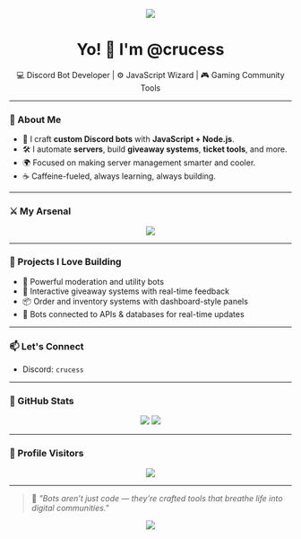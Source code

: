 <p align="center">
  <img src="https://capsule-render.vercel.app/api?type=waving&color=0d1117&height=200&section=header&text=Welcome%20to%20@crucess%20GitHub!&fontSize=40&fontColor=ffffff"/>
</p>

<h1 align="center">Yo! 👋 I'm @crucess</h1>

<p align="center">
  💻 Discord Bot Developer | ⚙️ JavaScript Wizard | 🎮 Gaming Community Tools
</p>

---

### 👾 About Me
- 💬 I craft **custom Discord bots** with **JavaScript + Node.js**.
- 🛠️ I automate **servers**, build **giveaway systems**, **ticket tools**, and more.
- 🌍 Focused on making server management smarter and cooler.
- ☕ Caffeine-fueled, always learning, always building.

---

### ⚔️ My Arsenal
<p align="center">
  <img src="https://skillicons.dev/icons?i=js,nodejs,discord,mysql,json,git,github,vscode&theme=dark" />
</p>

---

### 🚀 Projects I Love Building
- 🤖 Powerful moderation and utility bots  
- 🎉 Interactive giveaway systems with real-time feedback  
- 📦 Order and inventory systems with dashboard-style panels  
- 📡 Bots connected to APIs & databases for real-time updates  

---

### 📫 Let's Connect
- Discord: `crucess`

---

### 🧠 GitHub Stats
<p align="center">
  <img src="https://github-readme-stats.vercel.app/api?username=crucess&show_icons=true&theme=tokyonight" />
  <img src="https://github-readme-streak-stats.herokuapp.com?user=crucess&theme=tokyonight&hide_border=false" />
</p>

---

### 👀 Profile Visitors
<p align="center">
  <img src="https://komarev.com/ghpvc/?username=crucess&label=Profile%20views&color=0e75b6&style=flat" />
</p>

---

> 🎯 *"Bots aren’t just code — they’re crafted tools that breathe life into digital communities."*

<p align="center">
  <img src="https://capsule-render.vercel.app/api?type=waving&color=0d1117&height=120&section=footer"/>
</p>
